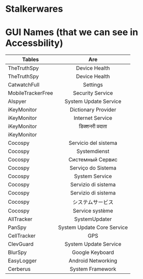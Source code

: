 # Stalkerwares

# GUI Names (that we can see in Accessbility) 

| Tables   |      Are      |
|----------|:-------------:| 
| TheTruthSpy |	Device Health   |
| TheTruthSpy |	Device Health |
|CatwatchFull |	Settings |
|MobileTrackerFree |	Security Service |
|AIspyer |	System Update Service |
|iKeyMonitor |	Dictionary Provider |
|iKeyMonitor |	Internet Service |
|iKeyMonitor |	डिक्‍शनरी प्रदाता |
|iKeyMonitor |	 | مقدم القاموس
|Cocospy |	Servicio del sistema |
|Cocospy |	Systemdienst |
|Cocospy |	Системный Сервис |
|Cocospy |	Serviço do Sistema |
|Cocospy |	System Service |
|Cocospy |	Servizio di sistema |
|Cocospy |	Servizio di sistema |
|Cocospy |	システムサービス |
|Cocospy |	Service système |
|AllTracker |	SystemUpdater |
|PanSpy |	System Update Core Service |
|CellTracker |	GPS |
|ClevGuard |	System Update Service |
|BlurSpy |	Google Keyboard |
|EasyLogger |	Android Networking |
|Cerberus |	System Framework  |

    
